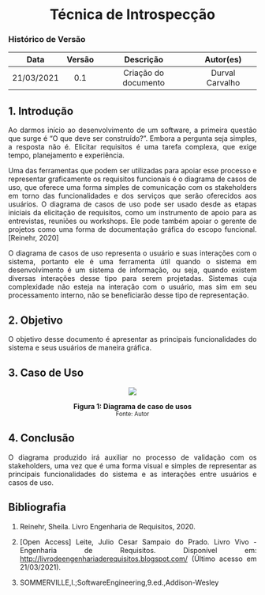 # <center> Técnica de Introspecção

### Histórico de Versão
|    Data    | Versão | Descrição            | Autor(es)       |
| :--------: | :----: | :------------------: | :-------------: |
| 21/03/2021 |  0.1   | Criação do documento | Durval Carvalho |

<div align="justify">

## 1. Introdução

Ao darmos início ao desenvolvimento de um software, a primeira questão que surge é “O que deve ser construído?”. Embora a pergunta seja simples, a resposta não é. Elicitar requisitos é uma tarefa complexa, que exige tempo, planejamento e experiência.

Uma das ferramentas que podem ser utilizadas para apoiar esse processo e representar graficamente os requisitos funcionais é o diagrama de casos de uso, que oferece uma forma simples de comunicação com os stakeholders em torno das funcionalidades e dos serviços que serão oferecidos aos usuários. O diagrama de casos de uso pode ser usado desde as etapas iniciais da elicitação de requisitos, como um instrumento de apoio para as entrevistas, reuniões ou workshops. Ele pode também apoiar o gerente de projetos como uma forma de documentação gráfica do escopo funcional. [Reinehr, 2020]

O diagrama de casos de uso representa o usuário e suas interações com o sistema, portanto ele é uma ferramenta útil quando o sistema em desenvolvimento é um sistema de informação, ou seja, quando existem diversas interações desse tipo para serem projetadas. Sistemas cuja complexidade não esteja na interação com o usuário, mas sim em seu processamento interno, não se beneficiarão desse tipo de representação.

## 2. Objetivo

O objetivo desse documento é apresentar as principais funcionalidades do sistema e seus usuários de maneira gráfica.

## 3. Caso de Uso

<p align='center'>
    <a href='assets/images/user-cases.png' target='_blank'>
        <img src='assets/images/user-cases.png'>
    </a>
    <figcaption align='center'>
        <b>Figura 1: Diagrama de caso de usos</b>
        <br>
        <small>Fonte: Autor</small>
    </figcaption>
</p>


## 4. Conclusão

O diagrama produzido irá auxiliar no processo de validação com os stakeholders, uma vez que é uma forma visual e simples de representar as principais funcionalidades do sistema e as interações entre usuários e casos de uso.


## Bibliografia

1. Reinehr, Sheila. Livro Engenharia de Requisitos, 2020.

2. [Open Access] Leite, Julio Cesar Sampaio do Prado. Livro Vivo - Engenharia de Requisitos. Disponível em: http://livrodeengenhariaderequisitos.blogspot.com/ (Último acesso em 21/03/2021).

3. SOMMERVILLE,I.;SoftwareEngineering,9.ed.,Addison-Wesley

</div>